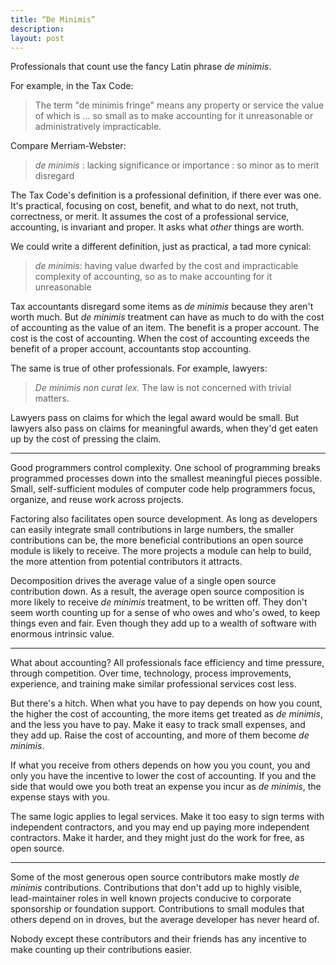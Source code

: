 ```yaml
---
title: “De Minimis”
description:
layout: post
---
```


Professionals that count use the fancy Latin phrase _de minimis_.

For example, in the Tax Code:

> The term "de minimis fringe" means any property or service the value of which is ... so small as to make accounting for it unreasonable or administratively impracticable.

Compare Merriam-Webster:

> _de minimis_ : lacking significance or importance : so minor as to merit disregard

The Tax Code's definition is a professional definition, if there ever was one.  It's practical, focusing on cost, benefit, and what to do next, not truth, correctness, or merit.  It assumes the cost of a professional service, accounting, is invariant and proper.  It asks what _other_ things are worth.

We could write a different definition, just as practical, a tad more cynical:

> _de minimis_: having value dwarfed by the cost and impracticable complexity of accounting, so as to make accounting for it unreasonable

Tax accountants disregard some items as _de minimis_ because they aren't worth much.  But _de minimis_ treatment can have as much to do with the cost of accounting as the value of an item.  The benefit is a proper account.  The cost is the cost of accounting.  When the cost of accounting exceeds the benefit of a proper account, accountants stop accounting.

The same is true of other professionals.  For example, lawyers:

> _De minimis non curat lex._  The law is not concerned with trivial matters.

Lawyers pass on claims for which the legal award would be small.  But lawyers also pass on claims for meaningful awards, when they'd get eaten up by the cost of pressing the claim.

---

Good programmers control complexity.  One school of programming breaks programmed processes down into the smallest meaningful pieces possible.  Small, self-sufficient modules of computer code help programmers focus, organize, and reuse work across projects.

Factoring also facilitates open source development.  As long as developers can easily integrate small contributions in large numbers, the smaller contributions can be, the more beneficial contributions an open source module is likely to receive.  The more projects a module can help to build, the more attention from potential contributors it attracts.

Decomposition drives the average value of a single open source contribution down.  As a result, the average open source composition is more likely to receive _de minimis_ treatment, to be written off.  They don't seem worth counting up for a sense of who owes and who's owed, to keep things even and fair.  Even though they add up to a wealth of software with enormous intrinsic value.

---

What about accounting?  All professionals face efficiency and time pressure, through competition.  Over time, technology, process improvements, experience, and training make similar professional services cost less.

But there's a hitch.  When what you have to pay depends on how you count, the higher the cost of accounting, the more items get treated as _de minimis_, and the less you have to pay.  Make it easy to track small expenses, and they add up.  Raise the cost of accounting, and more of them become _de minimis_.

If what you receive from others depends on how you you count, you and only you have the incentive to lower the cost of accounting.  If you and the side that would owe you both treat an expense you incur as _de minimis_, the expense stays with you.

The same logic applies to legal services.  Make it too easy to sign terms with independent contractors, and you may end up paying more independent contractors.  Make it harder, and they might just do the work for free, as open source.

---

Some of the most generous open source contributors make mostly _de minimis_ contributions.  Contributions that don't add up to highly visible, lead-maintainer roles in well known projects conducive to corporate sponsorship or foundation support.  Contributions to small modules that others depend on in droves, but the average developer has never heard of.

Nobody except these contributors and their friends has any incentive to make counting up their contributions easier.
